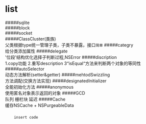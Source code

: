 # list
#####sqlite<br>
#####block<br/>
#####socket<br/>
#####ClassCluster(类族)<br/>
父类根据type统一管理子类，子类不暴露，接口`简单`
#####categry<br/>
给分类添加属性
#####delegate<br/>
'位段'结构优化选择子判断过程,NSError
#####discription<br/>
1.copy功能 2.重写description 3“isEqual“方法来判断两个对象的等同性
#####autoSelector<br/>
动态方法解析(setter&getter)
#####mehtodSwizzling<br/>
方法调配(交换方法实现)
#####designatedInitializer<br/>
全能初始化方法
#####anonymous<br/>
使用匿名对象表示返回的对象
#####GCD<br/>
队列 栅栏块 延迟
#####Cache<br/>
缓存NSCache + NSPurgeableData
#####
```oc
    insert code
```
